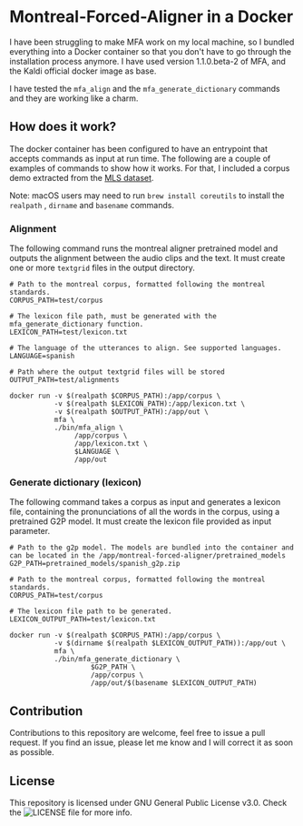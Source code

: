 # Montreal-Forced-Aligner in a Docker

I have been struggling to make MFA work on my local machine, so I bundled everything into a Docker container so that you don't have to go through the installation process anymore. I have used version 1.1.0.beta-2 of MFA, and the Kaldi official docker image as base.

I have tested the `mfa_align` and the `mfa_generate_dictionary` commands and they are working like a charm.

## How does it work?

The docker container has been configured to have an entrypoint that accepts commands as input at run time. The following are a couple of examples of commands to show how it works. For that, I included a corpus demo extracted from the [MLS dataset](https://arxiv.org/abs/2012.03411).

Note: macOS users may need to run `brew install coreutils` to install the `realpath` , `dirname` and `basename` commands.

### Alignment

The following command runs the montreal aligner pretrained model and outputs the alignment between the audio clips and the text. It must create one or more `textgrid` files in the output directory.

``` 
# Path to the montreal corpus, formatted following the montreal standards.
CORPUS_PATH=test/corpus

# The lexicon file path, must be generated with the mfa_generate_dictionary function.
LEXICON_PATH=test/lexicon.txt

# The language of the utterances to align. See supported languages.
LANGUAGE=spanish

# Path where the output textgrid files will be stored
OUTPUT_PATH=test/alignments

docker run -v $(realpath $CORPUS_PATH):/app/corpus \
           -v $(realpath $LEXICON_PATH):/app/lexicon.txt \
           -v $(realpath $OUTPUT_PATH):/app/out \
           mfa \
           ./bin/mfa_align \
                /app/corpus \
                /app/lexicon.txt \
                $LANGUAGE \
                /app/out
```

### Generate dictionary (lexicon)

The following command takes a corpus as input and generates a lexicon file, containing the pronunciations of all the words in the corpus, using a pretrained G2P model. It must create the lexicon file provided as input parameter.

``` 
# Path to the g2p model. The models are bundled into the container and can be located in the /app/montreal-forced-aligner/pretrained_models
G2P_PATH=pretrained_models/spanish_g2p.zip

# Path to the montreal corpus, formatted following the montreal standards.
CORPUS_PATH=test/corpus

# The lexicon file path to be generated.
LEXICON_OUTPUT_PATH=test/lexicon.txt

docker run -v $(realpath $CORPUS_PATH):/app/corpus \
           -v $(dirname $(realpath $LEXICON_OUTPUT_PATH)):/app/out \
           mfa \
           ./bin/mfa_generate_dictionary \
                    $G2P_PATH \
                    /app/corpus \
                    /app/out/$(basename $LEXICON_OUTPUT_PATH)
```

## Contribution
Contributions to this repository are welcome, feel free to issue a pull request. If you find an issue, please let me know and I will correct it as soon as possible.

## License
This repository is licensed under GNU General Public License v3.0. Check the ![LICENSE](./LICENSE) file for more info.
